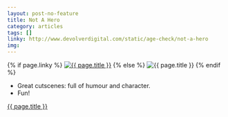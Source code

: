 ```yaml
---
layout: post-no-feature
title: Not A Hero
category: articles
tags: []
linky: http://www.devolverdigital.com/static/age-check/not-a-hero
img:
---
```


{% if page.linky %}
<a href="{{page.linky}}">![{{ page.title }}](/images/{{page.img}})</a>
{% else %}
![{{ page.title }}](/images/{{page.img}})
{% endif %}

* Great cutscenes: full of humour and character.
* Fun!

[{{ page.title }}]({{page.linky}})
